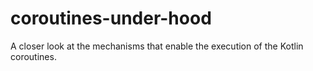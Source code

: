 # coroutines-under-hood
A closer look at the mechanisms that enable the execution of the Kotlin coroutines.
